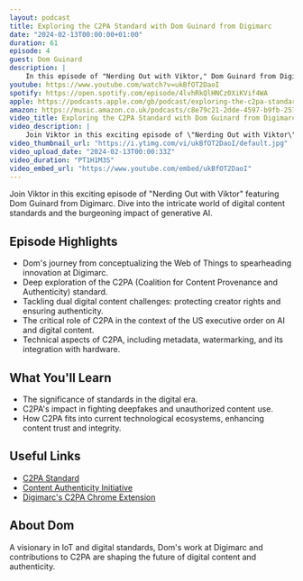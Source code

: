 ```yaml
---
layout: podcast
title: Exploring the C2PA Standard with Dom Guinard from Digimarc
date: "2024-02-13T00:00:00+01:00"
duration: 61
episode: 4
guest: Dom Guinard
description: |
    In this episode of "Nerding Out with Viktor," Dom Guinard from Digimarc discusses the development and significance of the C2PA standard for digital content provenance and authenticity, its role in protecting creator rights and ensuring content integrity in the age of generative AI, and how it addresses challenges posed by deepfakes and unauthorized content use.
youtube: https://www.youtube.com/watch?v=ukBfOT2DaoI
spotify: https://open.spotify.com/episode/4lvhRkQlHNCz0XiKVif4WA
apple: https://podcasts.apple.com/gb/podcast/exploring-the-c2pa-standard-with-dom-guinard-from-digimarc/id1722663295?i=1000639810961
amazon: https://music.amazon.co.uk/podcasts/c8e79c21-2dde-4597-b9fb-257ecbc2bf29/episodes/0b303d38-c449-470d-ac88-ce9369ed7bc5/nerding-out-with-viktor-exploring-the-c2pa-standard-with-dom-guinard-from-digimarc
video_title: Exploring the C2PA Standard with Dom Guinard from Digimarc
video_description: |
    Join Viktor in this exciting episode of \"Nerding Out with Viktor\" featuring Dom Guinard from Digimarc. Dive into the intricate world of digital content standards and the burgeoning impact of generative AI.
video_thumbnail_url: "https://i.ytimg.com/vi/ukBfOT2DaoI/default.jpg"
video_upload_date: "2024-02-13T00:00:33Z"
video_duration: "PT1H1M3S"
video_embed_url: "https://www.youtube.com/embed/ukBfOT2DaoI"
---
```


Join Viktor in this exciting episode of "Nerding Out with Viktor" featuring Dom Guinard from Digimarc. Dive into the intricate world of digital content standards and the burgeoning impact of generative AI.

## Episode Highlights

* Dom's journey from conceptualizing the Web of Things to spearheading innovation at Digimarc.
* Deep exploration of the C2PA (Coalition for Content Provenance and Authenticity) standard.
* Tackling dual digital content challenges: protecting creator rights and ensuring authenticity.
* The critical role of C2PA in the context of the US executive order on AI and digital content.
* Technical aspects of C2PA, including metadata, watermarking, and its integration with hardware.

## What You'll Learn

* The significance of standards in the digital era.
* C2PA's impact in fighting deepfakes and unauthorized content use.
* How C2PA fits into current technological ecosystems, enhancing content trust and integrity.

## Useful Links

* [C2PA Standard](https://c2pa.org)
* [Content Authenticity Initiative](https://contentauthenticity.org)
* [Digimarc's C2PA Chrome Extension](https://chromewebstore.google.com/detail/c2pa-content-credentials/mjkaocdlpjmphfkjndocehcdhbigaafp?hl=en&pli=1)

## About Dom

A visionary in IoT and digital standards, Dom's work at Digimarc and contributions to C2PA are shaping the future of digital content and authenticity.